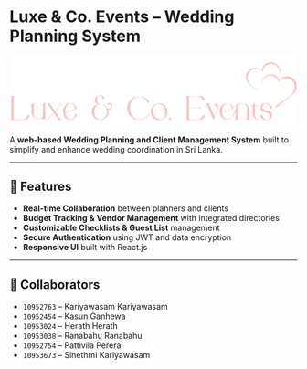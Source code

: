 # Luxe & Co. Events – Wedding Planning System

![Luxe & Co. Events Banner](luxe-co-events-logo.png)

A **web-based Wedding Planning and Client Management System** built to simplify and enhance wedding coordination in Sri Lanka.

---

## 🚀 Features

- **Real-time Collaboration** between planners and clients  
- **Budget Tracking & Vendor Management** with integrated directories  
- **Customizable Checklists & Guest List** management  
- **Secure Authentication** using JWT and data encryption  
- **Responsive UI** built with React.js

---

## 👥 Collaborators

- `10952763` – Kariyawasam Kariyawasam  
- `10952454` – Kasun Ganhewa  
- `10953024` – Herath Herath  
- `10953038` – Ranabahu Ranabahu  
- `10952754` – Pattivila Perera  
- `10953673` – Sinethmi Kariyawasam
